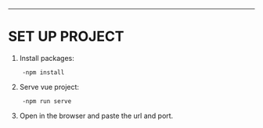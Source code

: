 ________________
# **SET UP PROJECT**

1. Install packages:
```
    -npm install
```

2. Serve vue project:
```
    -npm run serve
```

3. Open in the browser and paste the url and port.